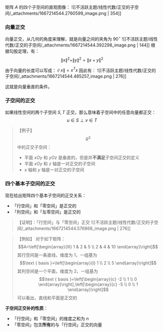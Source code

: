 矩阵 $A$  的四个子空间的直观图像：
![[不活跃主题/线性代数/正交的子空间/_attachments/1667214544.2760599_image.png | 354]]


### 向量正交
向量正交，从几何的角度来理解，就是向量之间的夹角为 $90^{\circ}$ 
![[不活跃主题/线性代数/正交的子空间/_attachments/1667214544.392298_image.png | 144]]
根据勾股定理，有：
$$\|x\|^{2}+\|y\|^{2}=\|x+y\|^{2}$$

由于向量的长度可以写成：$\|x\|=x^T x$ 
因此有：
![[不活跃主题/线性代数/正交的子空间/_attachments/1667214544.485257_image.png | 276]]

这就是向量垂直的条件。


### 子空间的正交
如果线性空间的两个子空间 $S,\, T$  正交，那么意味着子空间中的任意向量都正交：
$$u \in S \perp v \in T$$

> 【例子】
> $$R^3$$ 
> 中的正交子空间：
> - 平面 $xOy$  和 $yOz$  是垂直的，但是并**不满足**子空间正交的定义
> - 平面 $xOy$  和 $z$  轴是一对正交的子空间
> - $x$  轴和 $y$  轴是一对正交的子空间



### 四个基本子空间的正交
现在给出矩阵四个基本子空间的正交关系：

- 「行空间」和「零空间」是正交的
- 「列空间」和「左零空间」是正交的

> 【证明】：「行空间」与「零空间」正交
> ![[不活跃主题/线性代数/正交的子空间/_attachments/1667214544.576868_image.png | 276]]


> 【例如】
> 对于如下矩阵：
> $$A=\left[\begin{array}{lll}
1 & 2 & 5 \\
2 & 4 & 10
\end{array}\right]$$ 
> 其行空间是一条直线，维度为 1，一组基为 $$\text { basis }=\left[\begin{array}{l}
1 \\
2 \\
5
\end{array}\right]$$ 
> 其列空间是一个平面，维度为 2，一组基为 $$\text { basis }=\left[\begin{array}{c}
-2 \\
1 \\
0
\end{array}\right],\left[\begin{array}{c}
-5 \\
0 \\
1
\end{array}\right]$$ 
> 可以看出，直线和平面是正交的


**子空间正交补的性质**：

- 「行空间」和「零空间」的维度之和为 $n$ 
- 「零空间」包含**所有**的与「行空间」正交的向量

